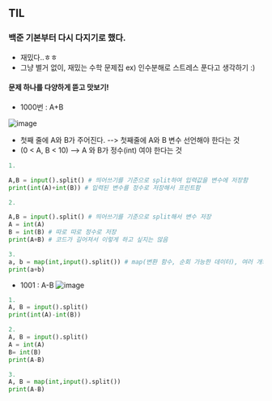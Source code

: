 ## TIL
### 백준 기본부터 다시 다지기로 했다.
- 재밌다..ㅎㅎ
- 그냥 별거 없이, 재밌는 수학 문제집 ex) 인수분해로 스트레스 푼다고 생각하기 :) 
#### 문제 하나를 다양하게 뜯고 맛보기! 
- 1000번 : A+B


![image](https://user-images.githubusercontent.com/89775352/214284751-7cf11e1b-d950-4d7b-8470-2ae2395076ac.png)
- 첫째 줄에 A와 B가 주어진다. --> 첫째줄에 A와 B 변수 선언해야 한다는 것 
- (0 < A, B < 10) --> A 와 B가 정수(int) 여야 한다는 것  
```python
1. 

A,B = input().split() # 띄어쓰기를 기준으로 split하여 입력값을 변수에 저장함
print(int(A)+int(B)) # 입력된 변수를 정수로 저장해서 프린트함 

2. 

A,B = input().split() # 띄어쓰기를 기준으로 split해서 변수 저장
A = int(A)
B = int(B) # 따로 따로 정수로 저장
print(A+B) # 코드가 길어져서 이렇게 하고 싶지는 않음

3. 
a, b = map(int,input().split()) # map(변환 함수, 순회 가능한 데이터), 여러 개의 데이터를 한번에 다른 형태로 바꾸기 위해 사용 , 편리
print(a+b)


```
- 1001 : A-B
![image](https://user-images.githubusercontent.com/89775352/214288054-d5526eae-666b-4e70-8ad6-787946b73867.png)

```python
1. 
A, B = input().split() 
print(int(A)-int(B))

2.
A, B = input().split()
A = int(A)
B= int(B)
print(A-B)

3.
A, B = map(int,input().split())
print(A-B)
```
